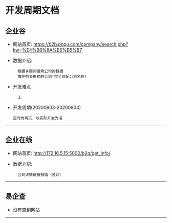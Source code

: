 # 开发周期文档

## 企业谷

- 网站首页: https://b2b.pnqu.com/company/search.php?kw=%E4%B8%8A%E6%B5%B7
- 数据介绍:
    
    ```
      根据关键词搜索公司的数据
      推荐列表形式的公司(完全匹配公司名称)
    ```
- 开发难点
    ```
      无
    ```
- 开发周期(20200903-20200904)
    ```
    定时为两天，以实际开发为准
    ```
 ---

## 企业在线

- 网站首页: http://172.16.5.15:5000/b2q/get_info/
- 数据介绍:
    
    ```
      公司详情链接报错（舍弃）
    ```
---

## 易企查

- 没有查到网站

---
